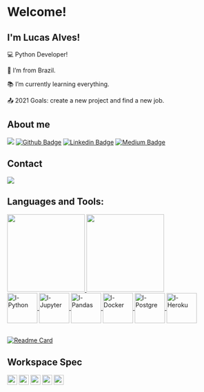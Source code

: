 # Welcome!

## I'm Lucas Alves!

:computer: Python Developer!

:house_with_garden: I’m from Brazil.

:books: I’m currently learning everything.

:outbox_tray: 2021 Goals: create a new project and find a new job.

## About me
![](https://komarev.com/ghpvc/?username=Prog-LucasAlves&style=flat-square)
[![Github Badge](https://img.shields.io/badge/-Github-000?style=flat-square&logo=Github&logoColor=white&link=https://github.com/Prog-LucasAlves)](https://github.com/Prog-LucasAlves)
[![Linkedin Badge](https://img.shields.io/badge/-LinkedIn-blue?style=flat-square&logo=Linkedin&logoColor=white&link=https://www.linkedin.com/in/lucasalves-ast/)](https://www.linkedin.com/in/lucasalves-ast/)
[![Medium Badge](https://img.shields.io/badge/Medium-red?style=flat-square&logo=medium&logoColor=white&link=https://medium.com/@alveslucastaz)](https://medium.com/@alveslucastaz)

## Contact
<a href="mailto:lucasalves_taz@hotmail.com" alt="gmail" target="_blank">
<img src="https://img.shields.io/badge/Microsoft_Outlook-0078D4?style=for-the-badge&logo=microsoft-outlook&logoColor=white&link=mailto:lucasalves_taz@hotmail.com" />
</a>

## Languages and Tools:
<div>
  <a href="https://github.com/Prog-LucasAlves">
  <img height="180em" src="https://github-readme-stats.vercel.app/api?username=Prog-LucasAlves&show_icons=true&theme=vue" />
  <img height="180em" src="https://github-readme-stats.vercel.app/api/top-langs/?username=Prog-LucasAlves&layout=demo&langs_count=16&theme=vue" />
</div>   
    
<div style="display: inline_block">
  <img align="center" alt="l-Python" height="70" witdh="70" src="https://cdn.jsdelivr.net/gh/devicons/devicon/icons/python/python-original-wordmark.svg" />
  <img align="center" alt="l-Jupyter" height="70" witdh="70" src="https://cdn.jsdelivr.net/gh/devicons/devicon/icons/jupyter/jupyter-original-wordmark.svg" />
  <img align="center" alt="l-Pandas" height="70" witdh="70" src="https://cdn.jsdelivr.net/gh/devicons/devicon/icons/pandas/pandas-original-wordmark.svg" />
  <img align="center" alt="l-Docker" height="70" witdh="70" src="https://cdn.jsdelivr.net/gh/devicons/devicon/icons/docker/docker-original-wordmark.svg" />
  <img align="center" alt="l-Postgre" height="70" witdh="70" src="https://cdn.jsdelivr.net/gh/devicons/devicon/icons/postgresql/postgresql-plain-wordmark.svg" />
  <img align="center" alt="l-Heroku" height="70" witdh="70" src="https://cdn.jsdelivr.net/gh/devicons/devicon/icons/heroku/heroku-original-wordmark.svg" />
</div>
<br>

[![Readme Card](https://github-readme-stats.vercel.app/api/pin/?username=Prog-LucasAlves&repo=dados_financeiros_b3&theme=vue
)](https://github.com/Prog-LucasAlves/dados_financeiros_b3)

## Workspace Spec
<code><img height="23" src="https://img.shields.io/badge/Intel-Core_i5_10th-0071C5?style=for-the-badge&logo=intel&logoColor=white"></code>
<code><img height="23" src="https://img.shields.io/badge/AMD-Radeon_RX_550-ED1C24?style=for-the-badge&logo=amd&logoColor=white"></code>
<code><img height="23" src="https://img.shields.io/badge/Windows-0078D6?style=for-the-badge&logo=windows&logoColor=white"></code>
<code><img height="23" src="https://img.shields.io/badge/Ubuntu-E95420?style=for-the-badge&logo=ubuntu&logoColor=white"></code>
<code><img height="23" src="https://img.shields.io/badge/Visual Studio Code-red?style=for-the-badge&logo=Visual Studio Code&logoColor=white"></code>
